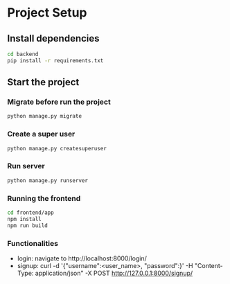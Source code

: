 # Project Setup

## Install dependencies
```bash
cd backend
pip install -r requirements.txt
```

## Start the project
### Migrate before run the project
```bash
python manage.py migrate
```

### Create a super user
```bash
python manage.py createsuperuser
```

### Run server
```bash
python manage.py runserver
```

### Running the frontend
```bash
cd frontend/app
npm install
npm run build
```

### Functionalities

- login: navigate to http://localhost:8000/login/
- signup: curl -d '{"username":<user_name>, "password":<password>}' -H "Content-Type: application/json" -X POST http://127.0.0.1:8000/signup/
